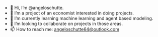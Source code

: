 - 👋 Hi, I’m @angeloschutte.
- 👀 I’m a project of an economist interested in doing projects.
- 🌱 I’m currently learning machine learning and agent based modeling.
- 💞️ I’m looking to collaborate on projects in those areas.
- 📫 How to reach me: angeloschutte64@outlook.com

<!---
angeloschutte/angeloschutte is a ✨ special ✨ repository because its `README.md` (this file) appears on your GitHub profile.
You can click the Preview link to take a look at your changes.
--->
